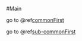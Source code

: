 #Main

go to @ref[commonFirst](commonFirst.md)

go to @ref[sub-commonFirst](commonFirstDir/commonFirstFile.md)